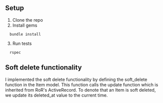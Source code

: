 ## Setup
1. Clone the repo
2. Install gems
```
  bundle install
```

3. Run tests
```
  rspec
```


## Soft delete functionality
I implemented the soft delete functionality by defining the soft_delete function in the Item model. This function calls the update function which is inherited from RoR's ActiveRecord. To denote that an Item is soft deleted, we update its deleted_at value to the current time.

